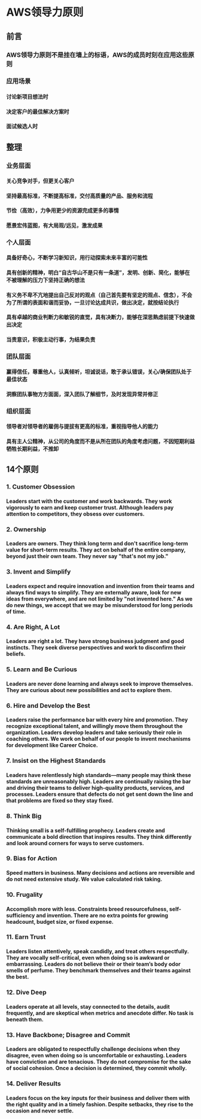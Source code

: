 # AWS领导力原则

## 前言

### AWS领导力原则不是挂在墙上的标语，AWS的成员时刻在应用这些原则

### 应用场景

#### 讨论新项目想法时

#### 决定客户的最佳解决方案时

#### 面试候选人时

## 整理

### 业务层面

#### 关心竞争对手，但更关心客户

#### 坚持最高标准，不断提高标准，交付高质量的产品、服务和流程

#### 节俭（高效），力争用更少的资源完成更多的事情

#### 愿景宏伟蓝图，有大局观/远见，激发成果

### 个人层面

#### 具备好奇心，不断学习新知识，用行动探索未来丰富的可能性

#### 具有创新的精神，明白“自古华山不是只有一条道”，发明、创新、简化，能够在不被理解的压力下坚持正确的想法

#### 有义务不卑不亢地提出自己反对的观点（自己首先要有坚定的观点、信念），不会为了所谓的表面和谐而妥协，一旦讨论达成共识，做出决定，就按结论执行

#### 具有卓越的商业判断力和敏锐的直觉，具有决断力，能够在深思熟虑前提下快速做出决定

#### 当责意识，积极主动行事，为结果负责

### 团队层面

#### 赢得信任，尊重他人，认真倾听，坦诚说话，敢于承认错误，关心/确保团队处于最佳状态

#### 洞察团队事物方方面面，深入团队了解细节，及时发现异常并修正

### 组织层面

#### 领导者对领导者的雇佣与提拔有更高的标准，重视指导他人的能力

#### 具有主人公精神，从公司的角度而不是从所在团队的角度考虑问题，不因短期利益牺牲长期利益，不推卸

## 14个原则

### 1. Customer Obsession

#### Leaders start with the customer and work backwards. They work vigorously to earn and keep customer trust. Although leaders pay attention to competitors, they obsess over customers.

### 2. Ownership

#### Leaders are owners. They think long term and don't sacrifice long-term value for short-term results. They act on behalf of the entire company, beyond just their own team. They never say "that's not my job."

### 3. Invent and Simplify

#### Leaders expect and require innovation and invention from their teams and always find ways to simplify. They are externally aware, look for new ideas from everywhere, and are not limited by "not invented here." As we do new things, we accept that we may be misunderstood for long periods of time.

### 4. Are Right, A Lot

#### Leaders are right a lot. They have strong business judgment and good instincts. They seek diverse perspectives and work to disconfirm their beliefs.

### 5. Learn and Be Curious

#### Leaders are never done learning and always seek to improve themselves. They are curious about new possibilities and act to explore them.

### 6. Hire and Develop the Best

#### Leaders raise the performance bar with every hire and promotion. They recognize exceptional talent, and willingly move them throughout the organization. Leaders develop leaders and take seriously their role in coaching others. We work on behalf of our people to invent mechanisms for development like Career Choice.

### 7. Insist on the Highest Standards

#### Leaders have relentlessly high standards—many people may think these standards are unreasonably high. Leaders are continually raising the bar and driving their teams to deliver high-quality products, services, and processes. Leaders ensure that defects do not get sent down the line and that problems are fixed so they stay fixed.

### 8. Think Big

#### Thinking small is a self-fulfilling prophecy. Leaders create and communicate a bold direction that inspires results. They think differently and look around corners for ways to serve customers.

### 9. Bias for Action

#### Speed matters in business. Many decisions and actions are reversible and do not need extensive study. We value calculated risk taking.

### 10. Frugality

#### Accomplish more with less. Constraints breed resourcefulness, self-sufficiency and invention. There are no extra points for growing headcount, budget size, or fixed expense.

### 11. Earn Trust

#### Leaders listen attentively, speak candidly, and treat others respectfully. They are vocally self-critical, even when doing so is awkward or embarrassing. Leaders do not believe their or their team’s body odor smells of perfume. They benchmark themselves and their teams against the best.

### 12. Dive Deep

#### Leaders operate at all levels, stay connected to the details, audit frequently, and are skeptical when metrics and anecdote differ. No task is beneath them.

### 13. Have Backbone; Disagree and Commit

#### Leaders are obligated to respectfully challenge decisions when they disagree, even when doing so is uncomfortable or exhausting. Leaders have conviction and are tenacious. They do not compromise for the sake of social cohesion. Once a decision is determined, they commit wholly.

### 14. Deliver Results

#### Leaders focus on the key inputs for their business and deliver them with the right quality and in a timely fashion. Despite setbacks, they rise to the occasion and never settle.
